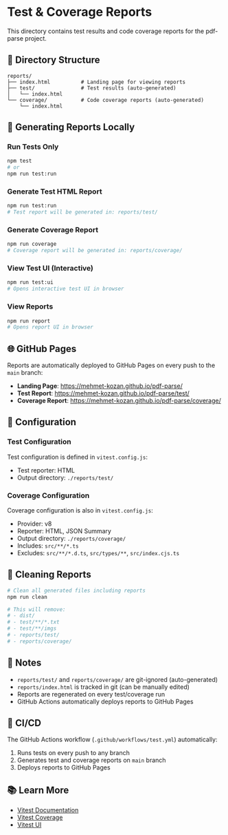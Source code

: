 # Test & Coverage Reports

This directory contains test results and code coverage reports for the pdf-parse project.

## 📁 Directory Structure

```
reports/
├── index.html          # Landing page for viewing reports
├── test/               # Test results (auto-generated)
│   └── index.html
└── coverage/           # Code coverage reports (auto-generated)
    └── index.html
```

## 🧪 Generating Reports Locally

### Run Tests Only
```bash
npm test
# or
npm run test:run
```

### Generate Test HTML Report
```bash
npm run test:run
# Test report will be generated in: reports/test/
```

### Generate Coverage Report
```bash
npm run coverage
# Coverage report will be generated in: reports/coverage/
```

### View Test UI (Interactive)
```bash
npm run test:ui
# Opens interactive test UI in browser
```

### View Reports
```bash
npm run report
# Opens report UI in browser
```

## 🌐 GitHub Pages

Reports are automatically deployed to GitHub Pages on every push to the `main` branch:

- **Landing Page**: https://mehmet-kozan.github.io/pdf-parse/
- **Test Report**: https://mehmet-kozan.github.io/pdf-parse/test/
- **Coverage Report**: https://mehmet-kozan.github.io/pdf-parse/coverage/

## 🔧 Configuration

### Test Configuration
Test configuration is defined in `vitest.config.js`:
- Test reporter: HTML
- Output directory: `./reports/test/`

### Coverage Configuration
Coverage configuration is also in `vitest.config.js`:
- Provider: v8
- Reporter: HTML, JSON Summary
- Output directory: `./reports/coverage/`
- Includes: `src/**/*.ts`
- Excludes: `src/**/*.d.ts`, `src/types/**`, `src/index.cjs.ts`

## 🧹 Cleaning Reports

```bash
# Clean all generated files including reports
npm run clean

# This will remove:
# - dist/
# - test/**/*.txt
# - test/**/imgs
# - reports/test/
# - reports/coverage/
```

## 📝 Notes

- `reports/test/` and `reports/coverage/` are git-ignored (auto-generated)
- `reports/index.html` is tracked in git (can be manually edited)
- Reports are regenerated on every test/coverage run
- GitHub Actions automatically deploys reports to GitHub Pages

## 🚀 CI/CD

The GitHub Actions workflow (`.github/workflows/test.yml`) automatically:
1. Runs tests on every push to any branch
2. Generates test and coverage reports on `main` branch
3. Deploys reports to GitHub Pages

## 📚 Learn More

- [Vitest Documentation](https://vitest.dev/)
- [Vitest Coverage](https://vitest.dev/guide/coverage.html)
- [Vitest UI](https://vitest.dev/guide/ui.html)
